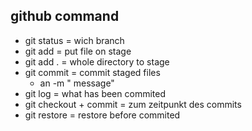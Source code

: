 ## github command

- git status = wich branch
- git add = put file on stage
- git add . = whole directory to stage
- git commit = commit staged files
  - an -m " message"
- git log = what has been commited
- git checkout + commit = zum zeitpunkt des commits
- git restore = restore before commited
